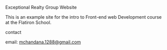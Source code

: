 Exceptional Realty Group Website

This is an example site for the intro to Front-end web Development course at the Flatiron School.

contact 

email: mchandana.1288@gmail.com